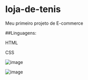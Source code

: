 # loja-de-tenis

Meu primeiro projeto de E-commerce

##Linguagens:

HTML


CSS

![image](https://github.com/thiagoodev/loja-de-tenis/assets/118679233/4b4b9bd6-a688-4b52-be3e-b090386fc9b7)


![image](https://github.com/thiagoodev/loja-de-tenis/assets/118679233/eee03f52-d8d0-4889-ae9b-d06977f47a89)
